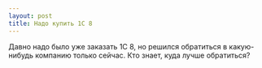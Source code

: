 ```yaml
---
layout: post 
title: Надо купить 1С 8 
--- 
```

Давно надо было уже заказать 1С 8, но решился обратиться в какую-нибудь компанию только сейчас. Кто знает, куда лучше обратиться?
